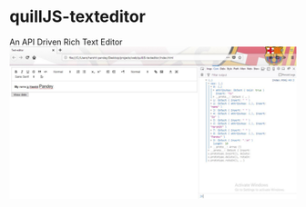 # quillJS-texteditor
An API Driven Rich Text Editor 
![alt texteditor](https://github.com/harshittpandey/quillJS-texteditor/blob/master/Capture.JPG)
